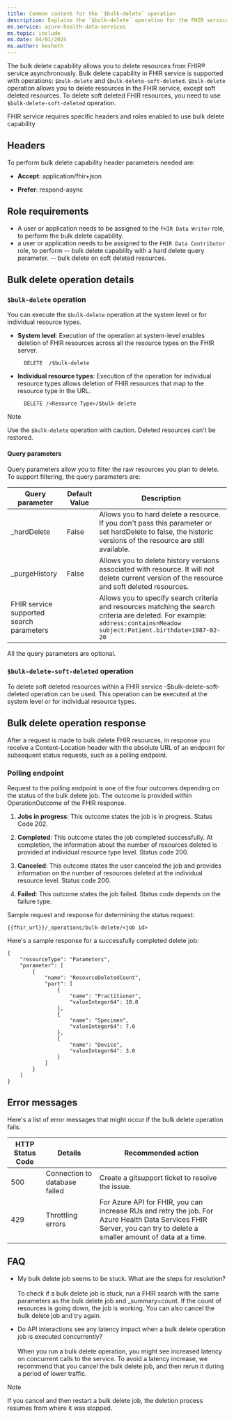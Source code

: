 ```yaml
---
title: Common content for the `$bulk-delete` operation
description: Explains the `$bulk-delete` operation for the FHIR service and the Azure API for FHIR service in Azure Health Data Services.
ms.service: azure-health-data-services
ms.topic: include
ms.date: 04/01/2024
ms.author: kesheth
---
```


The bulk delete capability allows you to delete resources from FHIR&reg; service asynchronously. Bulk delete capability in FHIR service is supported with operations: `$bulk-delete` and `$bulk-delete-soft-deleted`. `$bulk-delete` operation allows you to delete resources in the FHIR service, except soft deleted resources. To delete soft deleted FHIR resources, you need to use `$bulk-delete-soft-deleted` operation.

FHIR service requires specific headers and roles enabled to use bulk delete capability

## Headers
To perform bulk delete capability header parameters needed are:
  
- **Accept**: application/fhir+json

- **Prefer**: respond-async

## Role requirements

- A user or application needs to be assigned to the `FHIR Data Writer` role, to perform the bulk delete capability.
- a user or application needs to be assigned to the `FHIR Data Contributor` role, to perform
-- bulk delete capability with a hard delete query parameter.
-- bulk delete on soft deleted resources.
  
## Bulk delete operation details
### `$bulk-delete` operation
You can execute the `$bulk-delete` operation at the system level or for individual resource types. 

  - **System level**: Execution of the operation at system-level enables deletion of FHIR resources across all the resource types on the FHIR server.
    
    ```http
      DELETE  /$bulk-delete
    ```
  
  - **Individual resource types**: Execution of the operation for individual resource types allows deletion of FHIR resources that map to the resource type in the URL.
    
    ```http
      DELETE /<Resource Type>/$bulk-delete
    ```

> [!NOTE]
> Use the `$bulk-delete` operation with caution. Deleted resources can't be restored.


#### Query parameters

Query parameters allow you to filter the raw resources you plan to delete. To support filtering, the query parameters are: 

|Query parameter        | Default Value   |  Description|
|------------------------|---|------------|
|_hardDelete|False|Allows you to hard delete a resource. If you don't pass this parameter or set hardDelete to false, the historic versions of the resource are still available.|
|_purgeHistory|False|Allows you to delete history versions associated with resource. It will not delete current version of the resource and soft deleted resources.|
|FHIR service supported search parameters||Allows you to specify search criteria and resources matching the search criteria are deleted. For example: `address:contains=Meadow subject:Patient.birthdate=1987-02-20`|

All the query parameters are optional.

### `$bulk-delete-soft-deleted` operation
To delete soft deleted resources within a FHIR service -$bulk-delete-soft-deleted operation can be used. This operation can be executed at the system level or for individual resource types. 

## Bulk delete operation response 

After a request is made to bulk delete FHIR resources, in response you receive a Content-Location header with the absolute URL of an endpoint for subsequent status requests, such as a polling endpoint.

### Polling endpoint

Request to the polling endpoint is one of the four outcomes depending on the status of the bulk delete job. The outcome is provided within OperationOutcome of the FHIR response.

1. **Jobs in progress**: This outcome states the job is in progress. Status Code 202.

1. **Completed**: This outcome states the job completed successfully. At completion, the information about the number of resources deleted is provided at individual resource type level. Status code 200.

1. **Canceled**: This outcome states the user canceled the job and provides information on the number of resources deleted at the individual resource level. Status code 200.

1. **Failed**: This outcome states the job failed. Status code depends on the failure type.

Sample request and response for determining the status 
request: 

  ```
  {{fhir_url}}/_operations/bulk-delete/<job id>
  ```
Here's a sample response for a successfully completed delete job:
 
```
{
    "resourceType": "Parameters",
    "parameter": [
        {
            "name": "ResourceDeletedCount",
            "part": [
                {
                    "name": "Practitioner",
                    "valueInteger64": 10.0
                },
                {
                    "name": "Specimen",
                    "valueInteger64": 7.0
                },
                {
                    "name": "Device",
                    "valueInteger64": 3.0
                }
            ]
        }
    ]
}
```

## Error messages

Here's a list of error messages that might occur if the bulk delete operation fails.

|HTTP Status Code | Details | Recommended action |
|-----------------|---------|--------------------|
|500 |Connection to database failed | Create a gitsupport ticket to resolve the issue.|
|429 |Throttling errors | For Azure API for FHIR, you can increase RUs and retry the job. For Azure Health Data Services FHIR Server, you can try to delete a smaller amount of data at a time. |

## FAQ

- My bulk delete job seems to be stuck. What are the steps for resolution?<br/><br/>   To check if a bulk delete job is stuck, run a FHIR search with the same parameters as the bulk delete job and _summary=count. If the count of resources is going down, the job is working. You can also cancel the bulk delete job and try again. 

- Do API interactions see any latency impact when a bulk delete operation job is executed concurrently?<br/><br/>When you run a bulk delete operation, you might see increased latency on concurrent calls to the service. To avoid a latency increase, we recommend that you cancel the bulk delete job, and then rerun it during a period of lower traffic.

> [!NOTE]
> If you cancel and then restart a bulk delete job, the deletion process resumes from where it was stopped.

